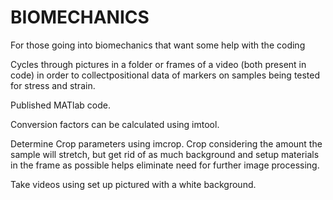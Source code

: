 # BIOMECHANICS
For those going into biomechanics that want some help with the coding

Cycles through pictures in a folder or frames of a video (both present in code)
in order to collectpositional data of markers on samples being tested for stress 
and strain. 

Published MATlab code. 

Conversion factors can be calculated using imtool. 

Determine Crop parameters using imcrop. Crop considering the amount the sample 
will stretch, but get rid of as much background and setup materials in the frame 
as possible helps eliminate need for further image processing.

Take videos using set up pictured with a white background.

